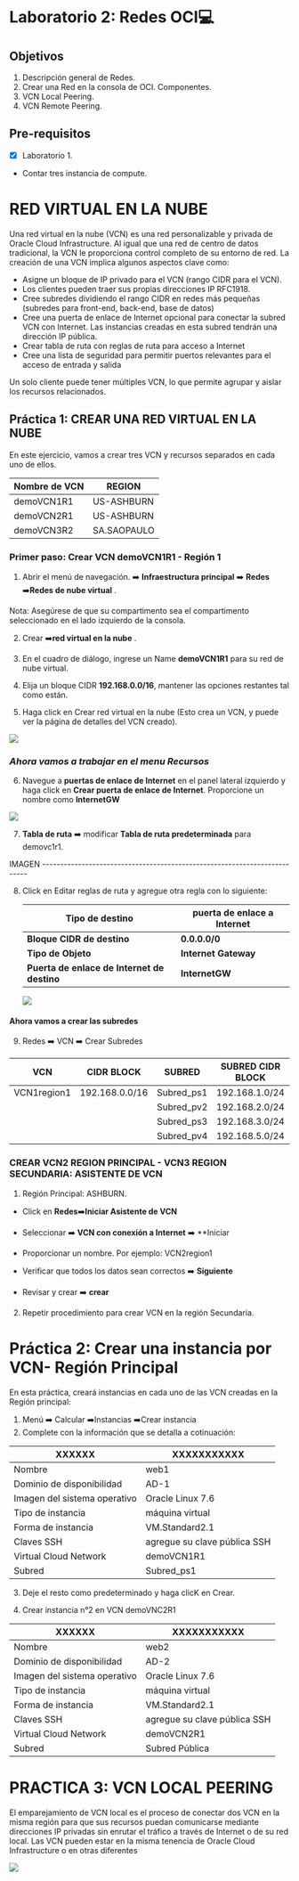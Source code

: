 # Laboratorio 2: Redes OCI:computer:

## Objetivos

1. Descripción general de Redes.
2. Crear una Red en la consola de OCI. Componentes.
3. VCN Local Peering. 
4. VCN Remote Peering.

## Pre-requisitos
- [X] Laboratorio 1.
- Contar tres instancia de compute.

# RED VIRTUAL EN LA NUBE 

Una red virtual en la nube (VCN) es una red personalizable y privada de Oracle Cloud Infrastructure. Al igual que una red de centro de datos tradicional, la VCN le proporciona control completo de su entorno de red. 
La creación de una VCN implica algunos aspectos clave como:

* Asigne un bloque de IP privado para el VCN (rango CIDR para el VCN).
* Los clientes pueden traer sus propias direcciones IP RFC1918.
* Cree subredes dividiendo el rango CIDR en redes más pequeñas (subredes para front-end, back-end, base de datos)
* Cree una puerta de enlace de Internet opcional para conectar la subred VCN con Internet. Las instancias creadas en esta subred tendrán una dirección IP pública.
* Crear tabla de ruta con reglas de ruta para acceso a Internet
* Cree una lista de seguridad para permitir puertos relevantes para el acceso de entrada y salida

Un solo cliente puede tener múltiples VCN, lo que permite agrupar y aislar los recursos relacionados.


## Práctica 1: CREAR UNA RED VIRTUAL EN LA NUBE 

En este ejercicio, vamos a crear tres VCN y recursos separados en cada uno de ellos. 

| Nombre de VCN | REGION | 
|----------------|-------|
| demoVCN1R1 | US-ASHBURN |
| demoVCN2R1|US-ASHBURN |
| demoVCN3R2 |SA.SAOPAULO|

### Primer paso: Crear VCN demoVCN1R1 - Región 1 

1. Abrir el menú de navegación.  :arrow_right: **Infraestructura principal** :arrow_right: **Redes** :arrow_right:**Redes de nube virtual** .

Nota: Asegúrese de que su compartimento sea el compartimento seleccionado en el lado izquierdo de la consola.

2. Crear :arrow_right:**red virtual en la nube** .

3. En el cuadro de diálogo, ingrese un Name **demoVCN1R1** para su red de nube virtual.

4. Elija un bloque CIDR **192.168.0.0/16**, mantener las opciones restantes tal como están.

5. Haga click en Crear red virtual en la nube (Esto crea un VCN, y puede ver la página de detalles del VCN creado).
 
  ![](./Imagenes/img001.png)
 



### *Ahora vamos a trabajar en el menu Recursos*



6. Navegue a **puertas de enlace de Internet** en el panel lateral izquierdo y haga click en **Crear puerta de enlace de Internet**. Proporcione un nombre como **InternetGW**

![](./Imagenes/img002.png)

7. **Tabla de ruta** :arrow_right: modificar **Tabla de ruta predeterminada** para demovc1r1.

IMAGEN --------------------------------------------------------------------------

8. Click en Editar reglas de ruta y agregue otra regla con lo siguiente:

     |Tipo de destino |puerta de enlace a Internet|
     |-----------------|--------------------------|
     |**Bloque CIDR de destino**| **0.0.0.0/0**|
     |**Tipo de Objeto**| **Internet Gateway**|
     |**Puerta de enlace de Internet de destino**| **InternetGW**|
  
     
     
     ![](./Imagenes/img003.png)
  
  
 ####  Ahora vamos a crear las subredes
 
 9. Redes :arrow_right: VCN :arrow_right: Crear Subredes
  
  | VCN | CIDR BLOCK | SUBRED | SUBRED CIDR BLOCK | SUBRED ACCESO | AD |
|----|--------------|-------|-------------------|---------------|----|
|VCN1region1 | 192.168.0.0/16 | Subred_ps1|192.168.1.0/24| Public | AD1|
|             |                | Subred_pv2| 192.168.2.0/24|Private | AD2|
|              |               | Subred_ps3| 192.168.3.0/24|Public | AD3|
|              |               | Subred_pv4 | 192.168.5.0/24 |Private | AD3|



### CREAR VCN2 REGION PRINCIPAL - VCN3 REGION SECUNDARIA: ASISTENTE DE VCN 

1. Región Principal: ASHBURN.

* Click en **Redes**:arrow_right:**Iniciar Asistente de VCN**

* Seleccionar :arrow_right: **VCN con  conexión a Internet** :arrow_right: **Iniciar

* Proporcionar un nombre. Por ejemplo: VCN2region1

* Verificar que todos los datos sean correctos :arrow_right: **Siguiente**

* Revisar y crear :arrow_right: **crear**

2. Repetir procedimiento para crear VCN en la región Secundaria.


# Práctica 2: Crear una instancia por VCN- Región Principal 

En esta práctica, creará instancias en cada uno de las VCN creadas en la Región principal: 

1. Menú :arrow_right: Calcular :arrow_right:Instancias :arrow_right:Crear instancia
2. Complete con la información que se detalla a cotinuación:

| XXXXXX | XXXXXXXXXXX|
|--------|------------|
|Nombre | web1|
|Dominio de disponibilidad|AD-1|
|Imagen del sistema operativo|Oracle Linux 7.6|
|Tipo de instancia |máquina virtual|
|Forma de instancia| VM.Standard2.1|
|Claves SSH | agregue su clave pública SSH|
|Virtual Cloud Network | demoVCN1R1|
|Subred | Subred_ps1|

3. Deje el resto como predeterminado y haga clicK en Crear.

4. Crear instancia n°2 en VCN demoVNC2R1


| XXXXXX | XXXXXXXXXXX|
|--------|------------|
|Nombre | web2|
|Dominio de disponibilidad|AD-2|
|Imagen del sistema operativo|Oracle Linux 7.6|
|Tipo de instancia |máquina virtual|
|Forma de instancia| VM.Standard2.1|
|Claves SSH | agregue su clave pública SSH|
|Virtual Cloud Network | demoVCN2R1|
|Subred | Subred Pública|

# PRACTICA 3: VCN LOCAL PEERING 

El emparejamiento de VCN local es el proceso de conectar dos VCN en la misma región para que sus recursos puedan comunicarse mediante direcciones IP privadas sin enrutar el tráfico a través de Internet o de su red local. Las VCN pueden estar en la misma tenencia de Oracle Cloud Infrastructure o en otras diferentes

   ![](./Imagenes/98.png)
   








     
     
   


